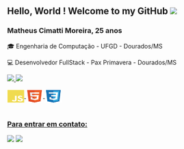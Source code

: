 ## Hello, World ! Welcome to my GitHub <img src="https://media.giphy.com/media/hvRJCLFzcasrR4ia7z/giphy.gif" width="30" >
### Matheus Cimatti Moreira, 25 anos

  🎓 Engenharia de Computação - UFGD - Dourados/MS
  
  💻 Desenvolvedor FullStack - Pax Primavera - Dourados/MS

 <div>
   <a href="https://github.com/matheuscimatti">
   <img height="180em" src="https://github-readme-stats-nine-coral.vercel.app/api?username=matheuscimatti&show_icons=true&theme=transparent&text_color=C3D1D9&include_all_commits=true&count_private=true"/>
   <img height="180em" src="https://github-readme-stats-nine-coral.vercel.app/api/top-langs/?username=matheuscimatti&layout=compact&langs_count=6&theme=transparent&text_color=C3D1D9"/>

</div>
<div style="display: inline_block"><br>
  <img align="center" alt="Js" height="30" width="40" src="https://raw.githubusercontent.com/devicons/devicon/master/icons/javascript/javascript-plain.svg">
  <img align="center" alt="HTML" height="30" width="40" src="https://raw.githubusercontent.com/devicons/devicon/master/icons/html5/html5-original.svg">
  <img align="center" alt="CSS" height="30" width="40" src="https://raw.githubusercontent.com/devicons/devicon/master/icons/css3/css3-original.svg">
</div>
 
 <br>
 
  ### Para entrar em contato: 
 
<div> 
  <a href = "mailto:matheus.cimoreira@gmail.com"><img src="https://img.shields.io/badge/-Gmail-%23333?style=for-the-badge&logo=gmail&logoColor=white" target="_blank"></a>
  <a href="https://www.linkedin.com/in/matheuscimatti/" target="_blank"><img src="https://img.shields.io/badge/-LinkedIn-%230077B5?style=for-the-badge&logo=linkedin&logoColor=white" target="_blank"></a> 

</div>
